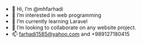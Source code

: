 - 👋 Hi, I’m @mhfarhadi
- 👀 I’m interested in web programming
- 🌱 I’m currently learning Laravel
- 💞️ I’m looking to collaborate on any website project.
- 📫 farhadi1585@yahoo.com and +989127180415 


